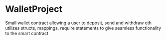 # WalletProject
Small wallet contract allowing a user to deposit, send and withdraw eth
utilizes structs, mappings, require statements to give seamless functionality to the smart contract
